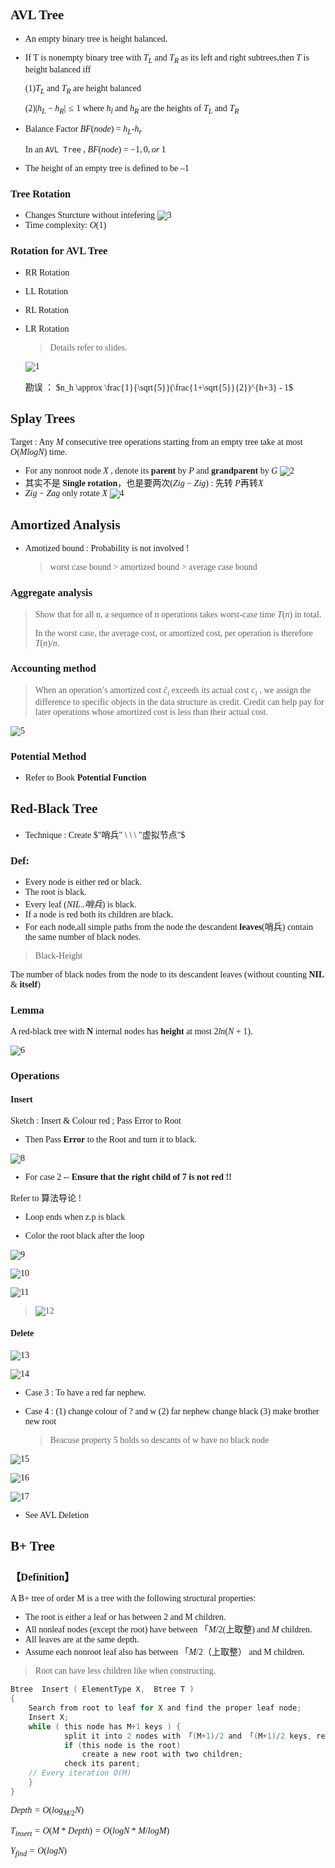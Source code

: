 <font face = 'Times New Roman'>

## AVL Tree

* An empty binary tree is height balanced.

* If T is nonempty binary tree with $T_L$ and $T_R$ as its left and right subtrees,then $T$ is height balanced iff
  
  (1)$T_L$ and $T_R$ are height balanced
  
  (2)$|h_L-h_R|\le 1$ where $h_l$ and $h_R$ are the heights of $T_L$ and $T_R$​​
  
* Balance Factor $BF(node)$ = $h_L$-$h_r$
  
  In an `AVL Tree`  ,  $BF(node)$ = $-1,0,or\ 1$
  
* The height of an empty tree is defined to be $–1$
### Tree Rotation
* Changes Sturcture without intefering 
  ![3](3.png)
* Time complexity: $O(1)$
### Rotation for AVL Tree
* RR Rotation

* LL Rotation

* RL Rotation

* LR Rotation

  > Details refer to slides.

  ![1](1.png)

  勘误 ： $n_h \approx \frac{1}{\sqrt{5}}(\frac{1+\sqrt{5}}{2})^{h+3} - 1$​ 
## Splay Trees
Target :  Any $M$ consecutive tree operations starting from an empty tree take at most $O(M log N)$ time.
* For any nonroot node $X$ , denote its **parent** by $P$ and **grandparent** by $G$
![2](2.png)
* 其实不是  **Single rotation**，也是要两次$(Zig-Zig)$ : 先转 $P$再转$X$
* $Zig-Zag$  only rotate $X$
![4](4.png)

## Amortized Analysis

* Amotized bound :  Probability is not involved !

  > worst case bound > amortized bound > average case bound

### Aggregate analysis

> Show that for all n, a sequence of n operations takes worst-case time $T(n)$ in total.  
>
> In the worst case, the average cost, or amortized cost, per operation is therefore $T(n)/n$.

### Accounting method

> When an operation’s amortized cost  $\hat{c}_i$ exceeds its actual cost $c_i$ , we assign the difference to specific objects in the data structure as credit. Credit can help pay for later operations whose amortized cost is less than their actual cost.

![5](5.png)

### Potential Method

* Refer to Book **Potential Function**

## Red-Black Tree

* Technique : Create $"哨兵" \ \ \ "虚拟节点"$

### Def:

* Every node is either red or black.
* The root is black.
* Every leaf ($NIL..哨兵$) is black.
* If a node is red both its children are black.
* For each node,all simple paths from the node the descandent **leaves**(哨兵) contain the same number of black nodes.

> Black-Height

The number of black nodes from the node to its descandent leaves (without counting **NIL** & **itself**) 

### Lemma

A red-black tree with **N** internal nodes has **height** at most  $2ln(N +1)$​.

![6](6.png)

### Operations

#### Insert

Sketch : Insert & Colour red ; Pass Error to Root

* Then Pass **Error** to the Root and turn it to black.

![8](8.png)

* For case 2 -- **Ensure that the right child of 7 is not red !!**

Refer to 算法导论 !

* Loop ends when z.p is black

* Color the root black after the loop

![9](9.png)

![10](10.png)

![11](11.png)

> ![12](12.png)

#### Delete

![13](13.png)

![14](14.png)

* Case 3 : To have a red far nephew.

* Case 4 : (1) change colour of ? and w (2) far nephew change black (3) make brother new root

  > Beacuse property 5 holds so descants of w have no black node

![15](15.png)

![16](16.png)

![17](17.png)



* See AVL Deletion

## B+ Tree

### 【Definition】

A B+ tree of order M is a tree with the following structural properties:

* The root is either a leaf or has between 2 and M children.
* All nonleaf nodes (except the root) have between $「M/2$(上取整) and $M$ children.
* All leaves are at the same depth.
* Assume each nonroot leaf also has between $「M/2$（上取整） and M children.

> Root can have less children like when constructing.

```C
Btree  Insert ( ElementType X,  Btree T ) 
{ 
	Search from root to leaf for X and find the proper leaf node;
	Insert X;
	while ( this node has M+1 keys ) {
    		split it into 2 nodes with 「(M+1)/2 and 「(M+1)/2 keys, respectively;
    		if (this node is the root)
        		create a new root with two children;
    		check its parent;
    // Every iteration O(M)
	}
} 
```

$Depth = O(log_{M/2}N)$​

$T_{insert} = O(M* Depth)=O(logN*M/logM)$​ 

$Y_{find} = O(logN)$​





</font>
